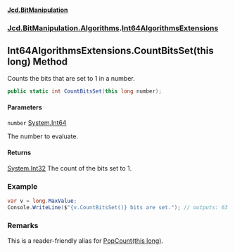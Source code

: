 #### [Jcd.BitManipulation](index 'index')
### [Jcd.BitManipulation.Algorithms](Jcd.BitManipulation.Algorithms 'Jcd.BitManipulation.Algorithms').[Int64AlgorithmsExtensions](Jcd.BitManipulation.Algorithms.Int64AlgorithmsExtensions 'Jcd.BitManipulation.Algorithms.Int64AlgorithmsExtensions')

## Int64AlgorithmsExtensions.CountBitsSet(this long) Method

Counts the bits that are set to 1 in a number.

```csharp
public static int CountBitsSet(this long number);
```
#### Parameters

<a name='Jcd.BitManipulation.Algorithms.Int64AlgorithmsExtensions.CountBitsSet(thislong).number'></a>

`number` [System.Int64](https://docs.microsoft.com/en-us/dotnet/api/System.Int64 'System.Int64')

The number to evaluate.

#### Returns
[System.Int32](https://docs.microsoft.com/en-us/dotnet/api/System.Int32 'System.Int32')
The count of the bits set to 1.

### Example

```csharp
var v = long.MaxValue;
Console.WriteLine($"{v.CountBitsSet()} bits are set."); // outputs: 63 bits are set.
```

### Remarks
This is a reader-friendly alias for [PopCount(this long)](Jcd.BitManipulation.Algorithms.Int64AlgorithmsExtensions.PopCount(thislong) 'Jcd.BitManipulation.Algorithms.Int64AlgorithmsExtensions.PopCount(this long)').